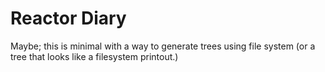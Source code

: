 # Reactor Diary

Maybe; this is minimal with a way to generate trees using file system (or a
tree that looks like a filesystem printout.)
